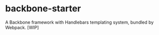 # backbone-starter
A Backbone framework with Handlebars templating system, bundled by Webpack. \[WIP\]
